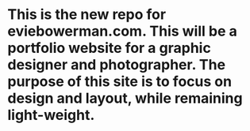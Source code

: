 # This is the new repo for eviebowerman.com. This will be a portfolio website for a graphic designer and photographer. The purpose of this site is to focus on design and layout, while remaining light-weight. 
